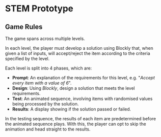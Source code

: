 # STEM Prototype

## Game Rules

The game spans across multiple levels.

In each level, the player must develop a solution using Blockly that, when given a list of inputs, will accept/reject the item according to the criteria specified by the level.

Each level is split into 4 phases, which are:

- __Prompt__: An explanation of the requirements for this level, e.g. "_Accept every item with a value of 6_".
- __Design__: Using _Blockly_, design a solution that meets the level requirements.
- __Test__: An animated sequence, involving items with randomised values being processed by the solution.
- __Results__: A display showing if the solution passed or failed.

In the testing sequence, the results of each item are predetermined before the animated sequence plays. With this, the player can opt to skip the animation and head straight to the results.
